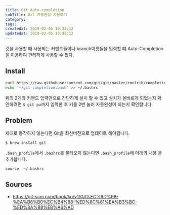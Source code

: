 ```yaml
---
title: Git Auto-completion
subTitle: Git 자동완성 사용하기
category: 
tags: 
createdat: 2019-02-05 19:32:12
updatedat: 2019-02-05 19:32:12
---
```


깃을 사용할 때 사용되는 커맨드들이나 branch이름들을 입력할 떄 Auto-Completion을
이용하여 편리하게 사용할 수 있다. 

## Install
```sh
curl https://raw.githubusercontent.com/git/git/master/contrib/completion/git-completion.bash > ~/git-completion.bash
echo '~/git-completion.bash' >> ~/.bashrc
```

위의 2개의 커맨드 입력만으로 간단하게 설치 할 수 있고 설치가 올바르게 되었는지 
확인하려면 `$ git pu`까지 입력한 후 <Tab>키를 2번 눌러 자동완성이 되는지 
확인합니다.  

## Problem
제대로 동작하지 않는다면 Git을 최신버전으로 업데이트 해야합니다. 
```
$ brew install git
```

`.bash_profile`에서 `.bashrc`를 불러오지 않는다면 `.bash_profile`에 아래의 내용
을 추가합니다.
```
source  ~/.bashrc
```
## Sources

* https://git-scm.com/book/ko/v1/Git%EC%9D%98-%EA%B8%B0%EC%B4%88-%ED%8C%81%EA%B3%BC-%ED%8A%B8%EB%A6%AD
